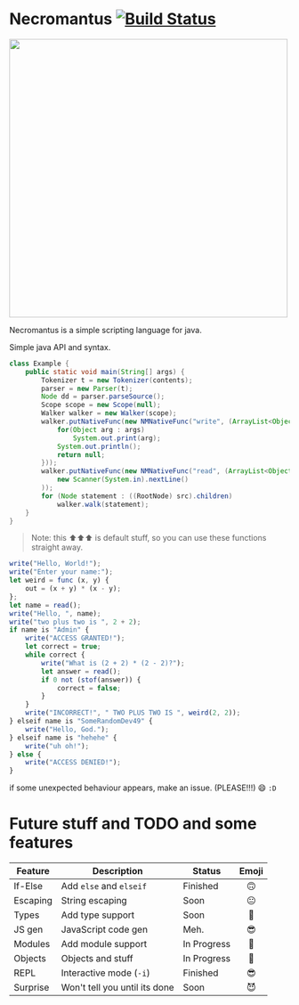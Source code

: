 #  Necromantus [![Build Status](https://travis-ci.org/somerandomdev49/Necromantus.png?branch=master)](https://travis-ci.org/somerandomdev49/Necromantus.png)

<img width="500" height="500" src="https://raw.githubusercontent.com/somerandomdev49/Necromantus/master/NECROMANTUS-LOGO.png"></img>

Necromantus is a simple scripting language for java.

Simple java API and syntax.
```java
class Example {
    public static void main(String[] args) {
        Tokenizer t = new Tokenizer(contents);
        parser = new Parser(t);
        Node dd = parser.parseSource();
        Scope scope = new Scope(null);
        Walker walker = new Walker(scope);
        walker.putNativeFunc(new NMNativeFunc("write", (ArrayList<Object> args) -> {
            for(Object arg : args)
                System.out.print(arg);
            System.out.println();
            return null;
        }));
        walker.putNativeFunc(new NMNativeFunc("read", (ArrayList<Object> args) -> 
            new Scanner(System.in).nextLine()
        ));
        for (Node statement : ((RootNode) src).children)
            walker.walk(statement);
    }
}
```
> Note: this ⬆⬆⬆ is default stuff, so you can use these functions straight away.

```javascript
write("Hello, World!");
write("Enter your name:");
let weird = func (x, y) {
	out = (x + y) * (x - y);
};
let name = read();
write("Hello, ", name);
write("two plus two is ", 2 + 2);
if name is "Admin" {
	write("ACCESS GRANTED!");
	let correct = true;
	while correct {
		write("What is (2 + 2) * (2 - 2)?");
		let answer = read();
		if 0 not (stof(answer)) {
			correct = false;
		}
	}
	write("INCORRECT!", " TWO PLUS TWO IS ", weird(2, 2));
} elseif name is "SomeRandomDev49" {
    write("Hello, God.");
} elseif name is "hehehe" {
    write("uh oh!");
} else {
    write("ACCESS DENIED!");
}
```

if some unexpected behaviour appears, make an issue. (PLEASE!!!)
:smile:
`:D`

# Future stuff and TODO and some features

| Feature | Description            |  Status     | Emoji  |
|---------|------------------------|-------------|:------:|
| If-Else | Add `else` and `elseif`|   Finished  |   🙃   |
| Escaping| String escaping        |   Soon      |   😐   |
| Types   | Add type support       |   Soon      |   🤔   |
| JS gen  | JavaScript code gen    |   Meh.      |   😎   |
| Modules | Add module support     | In Progress |   🙂   |
| Objects | Objects and stuff      | In Progress |   🤔   |
| REPL    | Interactive mode (`-i`)|   Finished  |   😎   |
| Surprise| Won't tell you until its done| Soon | 😈 |


